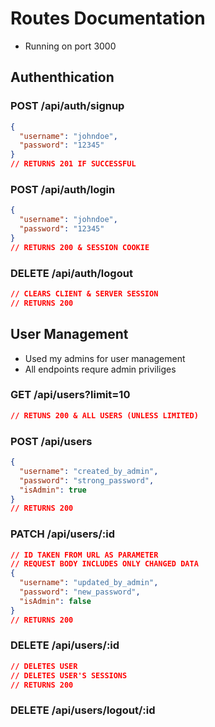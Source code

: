 # Routes Documentation
- Running on port 3000

## Authenthication

### POST /api/auth/signup
```json
{
  "username": "johndoe",
  "password": "12345"
}
// RETURNS 201 IF SUCCESSFUL
```

### POST /api/auth/login
```json
{
  "username": "johndoe",
  "password": "12345"
}
// RETURNS 200 & SESSION COOKIE
```

### DELETE /api/auth/logout
```json
// CLEARS CLIENT & SERVER SESSION
// RETURNS 200
```

## User Management
- Used my admins for user management
- All endpoints requre admin priviliges

### GET /api/users?limit=10
```json
// RETUNS 200 & ALL USERS (UNLESS LIMITED)
```

### POST /api/users
```json
{
  "username": "created_by_admin",
  "password": "strong_password",
  "isAdmin": true
}
// RETURNS 200
```
### PATCH /api/users/:id
```json
// ID TAKEN FROM URL AS PARAMETER
// REQUEST BODY INCLUDES ONLY CHANGED DATA
{
  "username": "updated_by_admin",
  "password": "new_password",
  "isAdmin": false
}
// RETURNS 200
```

### DELETE /api/users/:id
```json
// DELETES USER
// DELETES USER'S SESSIONS
// RETURNS 200
```

### DELETE /api/users/logout/:id
